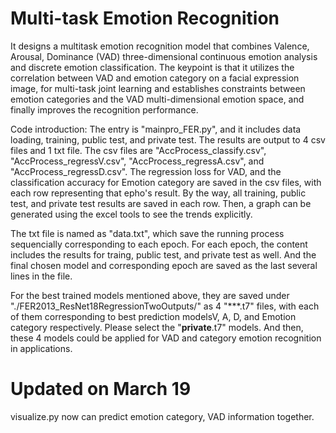 # Multi-task Emotion Recognition
 
It designs a multitask emotion recognition model that combines Valence, Arousal, Dominance (VAD) three-dimensional continuous emotion analysis and discrete emotion classification. The keypoint is that it utilizes the correlation between VAD and emotion category on a facial expression image, for multi-task joint learning and establishes constraints between emotion categories and the VAD multi-dimensional emotion space, and finally improves the recognition performance.

Code introduction:
The entry is "mainpro_FER.py", and it includes data loading, training, public test, and private test. The results are output to 4 csv files and 1 txt file. The csv files are "AccProcess_classify.csv", "AccProcess_regressV.csv", "AccProcess_regressA.csv", and "AccProcess_regressD.csv". The regression loss for VAD, and the classification accuracy for Emotion category are saved in the csv files, with each row representing that epho's result. By the way, all training, public test, and private test results are saved in each row. Then, a graph can be generated using the excel tools to see the trends explicitly.

The txt file is named as "data.txt", which save the running process sequencially corresponding to each epoch. For each epoch, the content includes the results for traing, public test, and private test as well. And the final chosen model and corresponding epoch are saved as the last several lines in the file.

For the best trained models mentioned above, they are saved under "./FER2013_ResNet18RegressionTwoOutputs/" as 4 "***.t7" files, with each of them corresponding to best prediction modelsV, A, D, and Emotion category respectively. Please select the "**private**.t7" models. And then, these 4 models could be applied for VAD and category emotion recognition in applications.


# Updated on March 19

visualize.py now can predict emotion category, VAD information together.
